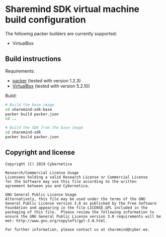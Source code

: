 # Sharemind SDK virtual machine build configuration

The following packer builders are currently supported:

* VirtualBox

## Build instructions

Requirements:

* [packer](https://packer.io/) (tested with version 1.2.3)
* [VirtualBox](https://www.virtualbox.org/) (tested with version 5.2.10)

Build:

```bash
# Build the base image
cd sharemind-sdk-base
packer build packer.json
cd ..

# Build the SDK from the base image
cd sharemind-sdk
packer build packer.json
```

## Copyright and license

```
Copyright (C) 2019 Cybernetica

Research/Commercial License Usage
Licensees holding a valid Research License or Commercial License
for the Software may use this file according to the written
agreement between you and Cybernetica.

GNU General Public License Usage
Alternatively, this file may be used under the terms of the GNU
General Public License version 3.0 as published by the Free Software
Foundation and appearing in the file LICENSE.GPL included in the
packaging of this file.  Please review the following information to
ensure the GNU General Public License version 3.0 requirements will be
met: http://www.gnu.org/copyleft/gpl-3.0.html.

For further information, please contact us at sharemind@cyber.ee.
```
